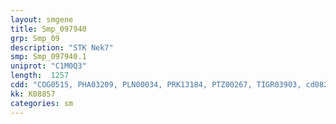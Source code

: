 ```yaml
---
layout: smgene
title: Smp_097940
grp: Smp_09
description: "STK Nek7"
smp: Smp_097940.1
uniprot: "C1M0Q3"
length:  1257
cdd: "COG0515, PHA03209, PLN00034, PRK13184, PTZ00267, TIGR03903, cd08224, cl21453, pfam00069, smart00220"
kk: K08857
categories: sm
---
```

